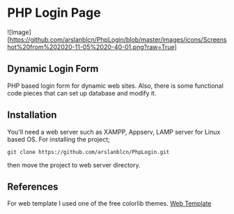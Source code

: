 # PHP Login Page

![Image][https://github.com/arslanblcn/PhpLogin/blob/master/images/icons/Screenshot%20from%202020-11-05%2020-40-01.png?raw=True]

## Dynamic Login Form

PHP based login form for dynamic web sites. Also, there is some functional code pieces that can set up database and modify it.

## Installation

You'll need a web server such as XAMPP, Appserv, LAMP server for Linux based OS.
For installing the project;
```
git clone https://github.com/arslanblcn/PhpLogin.git
```
then move the project to web server directory.

## References

For web template I used one of the free colorlib themes.
[Web Template](https://colorlib.com/etc/lf/Login_v20/index.html)
